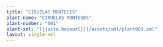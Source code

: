 ```yaml
---
title: "CIRUELAS MONTESES"
plant-name: "CIRUELAS MONTESES"
plant-number: "001"
plant-xml: "[{{site.baseurl}}]/assets/xml/plant001.xml"
layout: single-xml
---
```

